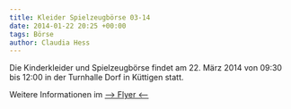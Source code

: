 ```yaml
---
title: Kleider Spielzeugbörse 03-14
date: 2014-01-22 20:25 +00:00
tags: Börse
author: Claudia Hess
---
```


Die Kinderkleider und Spielzeugbörse findet am 22. März 2014 von 09:30 bis 12:00 in der Turnhalle Dorf in Küttigen statt.

Weitere Informationen im [--> Flyer <--](/download/FlyerBoerse_03_2014.pdf)

